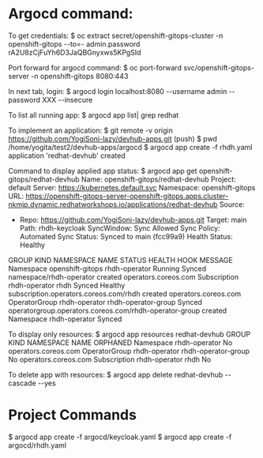 # Argocd command:
To get credentials:
$ oc extract secret/openshift-gitops-cluster -n openshift-gitops --to=-
admin.password
rA2U8zCjFuYh6D3JaQBGnyxws5KPgSId

Port forward for argocd command:
$ oc port-forward svc/openshift-gitops-server -n openshift-gitops 8080:443

In next tab, login:
	$ argocd login localhost:8080   --username admin   --password XXX   --insecure

To list all running app:
$ argocd app list| grep redhat

To implement an application:
$ git remote -v
origin	https://github.com/YogiSoni-lazy/devhub-apps.git (push)
$ pwd
/home/yogita/test2/devhub-apps/argocd
$ argocd app create -f rhdh.yaml
application 'redhat-devhub' created

Command to display applied app status:
$ argocd app get openshift-gitops/redhat-devhub
Name:               openshift-gitops/redhat-devhub
Project:            default
Server:             https://kubernetes.default.svc
Namespace:          openshift-gitops
URL:                https://openshift-gitops-server-openshift-gitops.apps.cluster-nkmjp.dynamic.redhatworkshops.io/applications/redhat-devhub
Source:
- Repo:             https://github.com/YogiSoni-lazy/devhub-apps.git
  Target:           main
  Path:             rhdh-keycloak
SyncWindow:         Sync Allowed
Sync Policy:        Automated
Sync Status:        Synced to main (fcc99a9)
Health Status:      Healthy

GROUP                 KIND           NAMESPACE         NAME                 STATUS   HEALTH   HOOK  MESSAGE
                      Namespace      openshift-gitops  rhdh-operator        Running  Synced         namespace/rhdh-operator created
operators.coreos.com  Subscription   rhdh-operator     rhdh                 Synced   Healthy        subscription.operators.coreos.com/rhdh created
operators.coreos.com  OperatorGroup  rhdh-operator     rhdh-operator-group  Synced                  operatorgroup.operators.coreos.com/rhdh-operator-group created
                      Namespace                        rhdh-operator        Synced                  


To display only resources:
$ argocd app resources redhat-devhub
GROUP                 KIND           NAMESPACE      NAME                 ORPHANED
                      Namespace                     rhdh-operator        No
operators.coreos.com  OperatorGroup  rhdh-operator  rhdh-operator-group  No
operators.coreos.com  Subscription   rhdh-operator  rhdh                 No

To delete app with resources:
$ argocd app delete redhat-devhub --cascade --yes


# Project Commands

$ argocd app create -f argocd/keycloak.yaml 
$ argocd app create -f argocd/rhdh.yaml 

